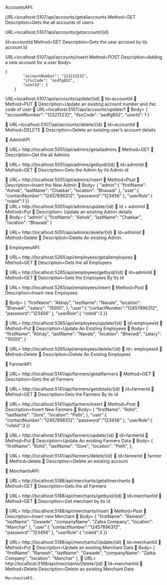 AccountsAPI:

URL=localhost:5107/api/accounts/getallaccounts
Method=GET
Description=Gets the all accounts of users

URL=localhost:5107/api/accounts/getaccount/{id}

Id=accountId
Method=GET
Description=Gets the user account by its account id

URL=localhost:5107/api/accounts/insert
Method=POST
Description=Adding a new account for a user
Body=  
```console
{
        "accountNumber": "123213232",
        "ifscCode": "asdfg852",
        "userId": 1
    }
```

URL=localhost:5107/api/accounts/update/{id}
	Id=accountId
	Method=PUT
	Description=Update an existing account number  and ifsc code of user
	URL=localhost:5107/api/accounts/update/1
	Body=  {
        "accountNumber": "123213232",
        "ifscCode": "asdfg852",
        "userId": 1
    }

	URL=localhost:5107/api/accounts/delete/{id}
	Id=accountId
	Method=DELETE
	Description=Delete an existing user’s account details

	AdminAPI:

	URL= http://localhost:5051/api/admins/getalladmins
	Method=GET
	Description=Get the all Admins 

	URL= http://localhost:5051/api/admins/getbyid/{id}
	Id=adminId
	Method=GET
	Description=Gets the Admin by its Admin id

	URL= http://localhost:5051/api/admins/insert
	Method=Post
	Description=Insert  the New Admin 
	Body= {
    "admin":{
    "firstName": "Ashok",
    "lastName": "Chakkar",
    "location": "Bhavadi"
},
"user":{
    "contactNumber":"12457896312",
    "password":"123456"
},
"userRole":{
 "roleId":1   }}    
	URL= http://localhost:5051/api/admins/update/{id}
	Id = adminId
	Method=Put
	Description= Update an existing Admin details  
	Body= {
    "admin":{
    "firstName": "Ashok",
    "lastName": "Chakkar",
    "location": "Bhavadi"
}


	URL= http://localhost:5051/api/admins/delete/{id}
	Id=adminId
	Method=Delete
	Description=Delete An existing Admin.

	EmployeesAPI:

	URL= http://localhost:5265/api/employees/getallemployees
	Method=GET
	Description=Gets the all Employees


	URL= http://localhost:5265/api/employees/getbyid/{id}
	Id=adminId
	Method=GET
	Description=Gets the Employees  By Its Id


	URL= http://localhost:5265/api/employees/insert
	Method=Post
	Description=Insert new Employees  

	Body= {
        "firstName": "Abhay",
        "lastName": "Navale",
        "location": "Bhavadi",
        "salary": "15000",
    },
"user":{
    "contactNumber":"12457896312",
    "password":"123456"
},
"userRole":{
 "roleId":3   }}    



	URL= http://localhost:5265/api/employees/update/{id}
	Id=employeeId
	Method=Put
	Description=Update An Existing Employees 
	Body= {
        "firstName": "Abhay",
        "lastName": "Navale",
        "location": "Bhavadi",
        "salary": "15000",
    }


	URL= http://localhost:5265/api/employees/delete/{id}
	Id= employeeId
	Method=Delete
	Description=Delete An Existing Employees 


	FarmerAPI:

	URL= http://localhost:5141/api/farmers/getallfarmers
	Method=GET
	Description=Gets the all Farmers


	URL= http://localhost:5141/api/farmers/getdetails/{id}
	Id=farmerId
	Method=GET
	Description=Gets the Farmers By its id

	URL= http://localhost:5141/api/farmers/insert
	Method=Post
	Description=Insert New Farmers 
	Body=
  {
        "firstName": "Rohit",
        "lastName": "Gore",
        "location": "Peth",
            },
"user":{
    "contactNumber":"12457896312",
    "password":"123456"
},
"userRole":{
 "roleId":3   }}    


	URL= http://localhost:5141/api/farmers/update/{id}
	Id=farmerId
	Method=Put
	Description=Update An existing  Farmers Data
	Body=
  {
        "firstName": "Rohit",
        "lastName": "Gore",
        "location": "Peth",
            },


	URL= http://localhost:5141/api/farmers/delete/{id}
	Id=farmerid
	farmer
	Method=delete
	Description=Delete an existing account


	MerchantsAPI:

	URL= http://localhost:5188/api/merchants/getallmerchants
	Method=GET
	Description=Gets the all Farmers

	URL= http://localhost:5188/api/merchants/getbyid/{id}
	Id=merchantId
	Method=GET
	Description=Get merchant by  its id 

	URL= http://localhost:5188/api/merchants/insert
	Method=Post
	Description=Insert new Merchant 
	Body= 
	{
        "firstName": "Ramesh",
        "lastName": "Gawade",
        "companyName": "Zatka Company",
        "location": "Manchar"
    },
"user":{
    "contactNumber":"12457896312",
    "password":"123456"
},
"userRole":{
 "roleId":3   }}    

	URL= http://localhost:5188/api/merchants/Update/{id}
	Id=merchantId
	Method=Put
	Description=Update an existing Merchant Data 
	Body=
 {
	  "firstName": "Ramesh",
        "lastName": "Gawade",
        "companyName": "Zatka Company",
        "location": "Manchar"
    },
	URL= http://localhost:5188/api/merchants/Delete/{id}
	Id=merchantId
	Method=Delete
	Description=Delete an existing Merchant Data 

	MerchantsAPI:

